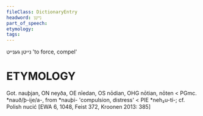 ```yaml
---
fileClass: DictionaryEntry
headword: נייטן
part_of_speech: 
etymology: 
tags: 
---
```

נייטן
גענייט
'to force, compel'

ETYMOLOGY
===========
Got. nauþjan, ON neyða, OE nīedan, OS nōdian, OHG nōtian, nōten < PGmc. *nauð/þ-ii̯e/a-, from *nauþi- 'compulsion, distress' < PIE *neh₂u-tí-; cf. Polish nucić
[EWA 6, 1048, Feist 372, Kroonen 2013: 385]